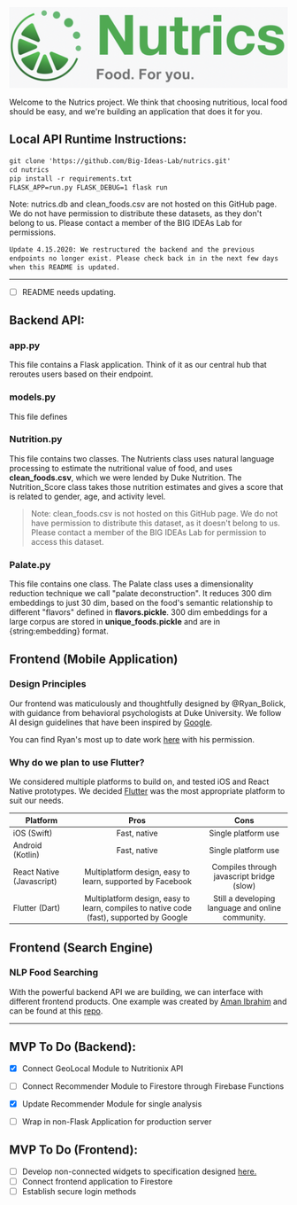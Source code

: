 ![alt text](Logo.png "Title")

Welcome to the Nutrics project. We think that choosing nutritious, local food should be easy, and we're building an application that does it for you.

## Local API Runtime Instructions:


```
git clone 'https://github.com/Big-Ideas-Lab/nutrics.git'
cd nutrics
pip install -r requirements.txt
FLASK_APP=run.py FLASK_DEBUG=1 flask run
```

Note: nutrics.db and clean_foods.csv are not hosted on this GitHub page. We do not have permission to distribute these datasets, as they don't belong to us. Please contact a member of the BIG IDEAs Lab for permissions. 

```
Update 4.15.2020: We restructured the backend and the previous endpoints no longer exist. Please check back in in the next few days when this README is updated. 
```

-------------

- [ ] README needs updating.

## **Backend API:**

### app.py

This file contains a Flask application. Think of it as our central hub that reroutes users based on their endpoint. 

### models.py
This file defines 

### Nutrition.py

This file contains two classes. The Nutrients class uses natural language processing to estimate the nutritional value of food, and uses **clean_foods.csv**, which we were lended by Duke Nutrition. The Nutrition_Score class takes those nutrition estimates and gives a score that is related to gender, age, and activity level.

> Note: clean_foods.csv is not hosted on this GitHub page. We do not have permission to distribute this dataset, as it doesn't belong to us. Please contact a member of the BIG IDEAs Lab for permission to access this dataset.

### Palate.py

This file contains one class. The Palate class uses a dimensionality reduction technique we call "palate deconstruction". It reduces 300 dim embeddings to just 30 dim, based on the food's semantic relationship to different "flavors" defined in **flavors.pickle**. 300 dim embeddings for a large corpus are stored in **unique_foods.pickle** and are in {string:embedding} format.

## Frontend (Mobile Application)

### Design Principles

Our frontend was maticulously and thoughtfully designed by @Ryan_Bolick, with guidance from behavioral psychologists at Duke University. We follow AI design guidelines that have been inspired by [Google](https://pair.withgoogle.com/).

You can find Ryan's most up to date work [here](https://gallery.io/projects/MCHbtQVoQ2HCZYjYt-pwv8Nr/files/MCHXG950YxofXVKr92LnNIc6) with his permission.

### Why do we plan to use Flutter?

We considered multiple platforms to build on, and tested iOS and React Native prototypes. We decided [Flutter](https://flutter.dev/) was the most appropriate platform to suit our needs. 

| Platform        | Pros           | Cons  |
| ------------- |:-------------:| :-----:|
| iOS (Swift)    | Fast, native | Single platform use |
| Android (Kotlin)      | Fast, native      |   Single platform use |
| React Native (Javascript) | Multiplatform design, easy to learn, supported by Facebook      | Compiles through javascript bridge (slow) |
| Flutter (Dart) | Multiplatform design, easy to learn, compiles to native code (fast), supported by Google | Still a developing language and online community. 

## Frontend (Search Engine)

### NLP Food Searching

With the powerful backend API we are building, we can interface with different frontend products. One example was created by [Aman Ibrahim](https://github.com/orgs/Big-Ideas-Lab/people/amanmibra) and can be found at this [repo](https://github.com/Big-Ideas-Lab/nutrics-search-webapp).

------------

## MVP To Do (Backend): 
- [x] Connect GeoLocal Module to Nutritionix API
- [ ] Connect Recommender Module to Firestore through Firebase Functions
- [x] Update Recommender Module for single analysis
- [ ] Wrap in non-Flask Application for production server


## MVP To Do (Frontend): 
- [ ] Develop non-connected widgets to specification designed [here.](https://gallery.io/projects/MCHbtQVoQ2HCZYjYt-pwv8Nr/files/MCHXG950YxofXVKr92LnNIc6)
- [ ] Connect frontend application to Firestore
- [ ] Establish secure login methods 

<!-- ## Nice to have: 
- [ ] Enhance NLP model with food blogs -->

<!-- ## Future Projects

Phase 0a (What we already have):
- A limited food database
- A working recommendation model for nutritious food items
- A nutrition content estimator based on semantic relationships and deep learning
- Cloud architecture that responds to a mobile application
- Progressing user interface design created in collaboration with a UX designer and behavioral economist
 Phase 0b (What we are currently working on): 
- Building and scaling our database with an online server (Limiting factor: $$ for quality managed databases)
- Using deep and reinforcement learning to improve our recommendation model (Limiting factor: Time to develop)
- Submitting our nutrition estimator to MLHC for external validation (Limiting factor: Time to publish)
- Refining the cloud architecture (Limiting factor: Time to refine and $$ for managed services)
- Building the mobile application itself (Limiting factor: Time for quality and data security, $$ for development time and server costs)
- IRB Approval (Limiting factor: OIT and ISO approval)
 Phase 1 (Summer 2020):
A mobile application that tracks Duke employees at high risk for cardiometabolic disease and offers real-time suggestions for nutritious options on Duke's campus. 
 Phase 2 (Late Fall 2020):
Offer our application to members of the wider Durham community and offer real-time suggestions for nearby nutritious options in restaurants.
Phase 3 (Summer 2021):
Expand our application to grocery stores and at-home meals in Durham using the data we get from Phase 1 and 2 on eating habits. 
Phase 4 (By Spring 2022):
Expand our application nationally, and then globally with the help of DGHI expertise and local communities. Our database is designed to be scalable and extensible, and our recommendation model will be adaptable to preferences. We expect there to be many unforeseen challenges in a global rollout (connectivity, access to food data, and GPS capability of note), but through early and careful planning, we can start addressing these challenges early.  -->


